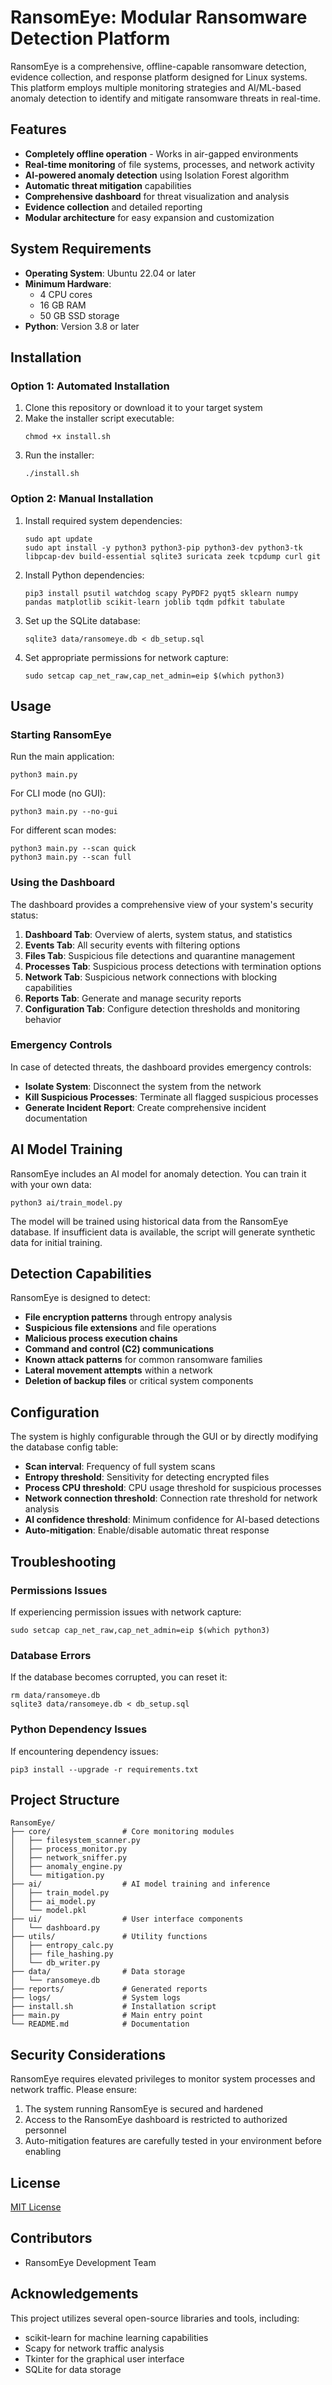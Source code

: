 
# RansomEye: Modular Ransomware Detection Platform

RansomEye is a comprehensive, offline-capable ransomware detection, evidence collection, and response platform designed for Linux systems. This platform employs multiple monitoring strategies and AI/ML-based anomaly detection to identify and mitigate ransomware threats in real-time.

## Features

- **Completely offline operation** - Works in air-gapped environments
- **Real-time monitoring** of file systems, processes, and network activity
- **AI-powered anomaly detection** using Isolation Forest algorithm
- **Automatic threat mitigation** capabilities
- **Comprehensive dashboard** for threat visualization and analysis
- **Evidence collection** and detailed reporting
- **Modular architecture** for easy expansion and customization

## System Requirements

- **Operating System**: Ubuntu 22.04 or later
- **Minimum Hardware**:
  - 4 CPU cores
  - 16 GB RAM
  - 50 GB SSD storage
- **Python**: Version 3.8 or later

## Installation

### Option 1: Automated Installation

1. Clone this repository or download it to your target system
2. Make the installer script executable:
   ```
   chmod +x install.sh
   ```
3. Run the installer:
   ```
   ./install.sh
   ```

### Option 2: Manual Installation

1. Install required system dependencies:
   ```
   sudo apt update
   sudo apt install -y python3 python3-pip python3-dev python3-tk libpcap-dev build-essential sqlite3 suricata zeek tcpdump curl git
   ```

2. Install Python dependencies:
   ```
   pip3 install psutil watchdog scapy PyPDF2 pyqt5 sklearn numpy pandas matplotlib scikit-learn joblib tqdm pdfkit tabulate
   ```

3. Set up the SQLite database:
   ```
   sqlite3 data/ransomeye.db < db_setup.sql
   ```

4. Set appropriate permissions for network capture:
   ```
   sudo setcap cap_net_raw,cap_net_admin=eip $(which python3)
   ```

## Usage

### Starting RansomEye

Run the main application:
```
python3 main.py
```

For CLI mode (no GUI):
```
python3 main.py --no-gui
```

For different scan modes:
```
python3 main.py --scan quick
python3 main.py --scan full
```

### Using the Dashboard

The dashboard provides a comprehensive view of your system's security status:

1. **Dashboard Tab**: Overview of alerts, system status, and statistics
2. **Events Tab**: All security events with filtering options
3. **Files Tab**: Suspicious file detections and quarantine management
4. **Processes Tab**: Suspicious process detections with termination options
5. **Network Tab**: Suspicious network connections with blocking capabilities
6. **Reports Tab**: Generate and manage security reports
7. **Configuration Tab**: Configure detection thresholds and monitoring behavior

### Emergency Controls

In case of detected threats, the dashboard provides emergency controls:

- **Isolate System**: Disconnect the system from the network
- **Kill Suspicious Processes**: Terminate all flagged suspicious processes
- **Generate Incident Report**: Create comprehensive incident documentation

## AI Model Training

RansomEye includes an AI model for anomaly detection. You can train it with your own data:

```
python3 ai/train_model.py
```

The model will be trained using historical data from the RansomEye database. If insufficient data is available, the script will generate synthetic data for initial training.

## Detection Capabilities

RansomEye is designed to detect:

- **File encryption patterns** through entropy analysis
- **Suspicious file extensions** and file operations
- **Malicious process execution chains**
- **Command and control (C2) communications**
- **Known attack patterns** for common ransomware families
- **Lateral movement attempts** within a network
- **Deletion of backup files** or critical system components

## Configuration

The system is highly configurable through the GUI or by directly modifying the database config table:

- **Scan interval**: Frequency of full system scans
- **Entropy threshold**: Sensitivity for detecting encrypted files
- **Process CPU threshold**: CPU usage threshold for suspicious processes
- **Network connection threshold**: Connection rate threshold for network analysis
- **AI confidence threshold**: Minimum confidence for AI-based detections
- **Auto-mitigation**: Enable/disable automatic threat response

## Troubleshooting

### Permissions Issues

If experiencing permission issues with network capture:

```
sudo setcap cap_net_raw,cap_net_admin=eip $(which python3)
```

### Database Errors

If the database becomes corrupted, you can reset it:

```
rm data/ransomeye.db
sqlite3 data/ransomeye.db < db_setup.sql
```

### Python Dependency Issues

If encountering dependency issues:

```
pip3 install --upgrade -r requirements.txt
```

## Project Structure

```
RansomEye/
├── core/                # Core monitoring modules
│   ├── filesystem_scanner.py
│   ├── process_monitor.py
│   ├── network_sniffer.py
│   ├── anomaly_engine.py
│   └── mitigation.py
├── ai/                  # AI model training and inference
│   ├── train_model.py
│   ├── ai_model.py
│   └── model.pkl
├── ui/                  # User interface components
│   └── dashboard.py
├── utils/               # Utility functions
│   ├── entropy_calc.py
│   ├── file_hashing.py
│   └── db_writer.py
├── data/                # Data storage
│   └── ransomeye.db
├── reports/             # Generated reports
├── logs/                # System logs
├── install.sh           # Installation script
├── main.py              # Main entry point
└── README.md            # Documentation
```

## Security Considerations

RansomEye requires elevated privileges to monitor system processes and network traffic. Please ensure:

1. The system running RansomEye is secured and hardened
2. Access to the RansomEye dashboard is restricted to authorized personnel
3. Auto-mitigation features are carefully tested in your environment before enabling

## License

[MIT License](LICENSE)

## Contributors

- RansomEye Development Team

## Acknowledgements

This project utilizes several open-source libraries and tools, including:
- scikit-learn for machine learning capabilities
- Scapy for network traffic analysis
- Tkinter for the graphical user interface
- SQLite for data storage
